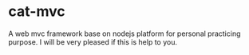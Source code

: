 cat-mvc
=======

A web mvc framework base on nodejs platform for personal practicing purpose. I will be very pleased if this is help to you.
